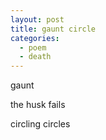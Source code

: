 ```yaml
---
layout: post
title: gaunt circle
categories:
  - poem
  - death
---
```

gaunt

the husk fails

circling circles